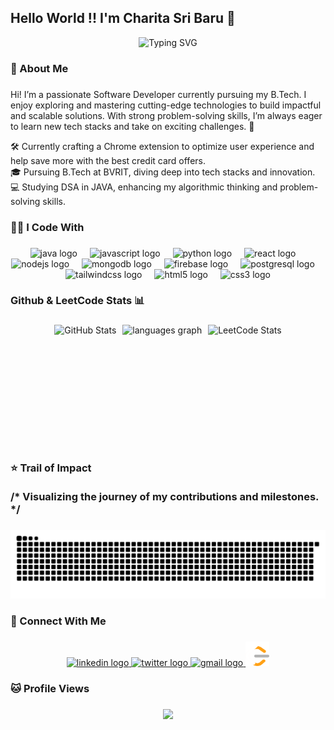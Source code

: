 <h2 align="left">Hello World !! I'm Charita Sri Baru 👋</h2>

<div align="center">
  <img src="https://readme-typing-svg.herokuapp.com?font=Fira+Code&pause=1000&color=54A6FF&center=true&vCenter=true&width=435&lines=Tech+Enthusiast;Love+Problem+Solving;Passionate+Learner" alt="Typing SVG" />
</div>

###

<h3 align="left">👾 About Me</h3>

###

<p align="left">Hi! I’m a passionate Software Developer currently pursuing my B.Tech. I enjoy exploring and mastering cutting-edge technologies to build impactful and scalable solutions. With strong problem-solving skills, I’m always eager to learn new tech stacks and take on exciting challenges. 🚀</p>

<p align="left">
  🛠️ Currently crafting a Chrome extension to optimize user experience and help save more with the best credit card offers.<br>
  🎓 Pursuing B.Tech at BVRIT, diving deep into tech stacks and innovation.<br>
  💻 Studying DSA in JAVA, enhancing my algorithmic thinking and problem-solving skills.<br>
</p>


###

<h3 align="left">👩‍💻 I Code With </h3>

###

<div align="center">
  <img src="https://cdn.jsdelivr.net/gh/devicons/devicon/icons/java/java-original.svg" height="40" alt="java logo"  />
  <img width="12" />
  <img src="https://cdn.jsdelivr.net/gh/devicons/devicon/icons/javascript/javascript-original.svg" height="40" alt="javascript logo"  />
  <img width="12" />
  <img src="https://cdn.jsdelivr.net/gh/devicons/devicon/icons/python/python-original.svg" height="40" alt="python logo"  />
  <img width="12" />
  <img src="https://cdn.jsdelivr.net/gh/devicons/devicon/icons/react/react-original.svg" height="40" alt="react logo"  />
  <img width="12" />
  <img src="https://cdn.jsdelivr.net/gh/devicons/devicon/icons/nodejs/nodejs-original.svg" height="40" alt="nodejs logo"  />
  <img width="12" />
  <img src="https://cdn.jsdelivr.net/gh/devicons/devicon/icons/mongodb/mongodb-original.svg" height="40" alt="mongodb logo"  />
  <img width="12" />
  <img src="https://cdn.jsdelivr.net/gh/devicons/devicon/icons/firebase/firebase-plain.svg" height="40" alt="firebase logo"  />
  <img width="12" />
  <img src="https://cdn.jsdelivr.net/gh/devicons/devicon/icons/postgresql/postgresql-original.svg" height="40" alt="postgresql logo"  />
  <img width="12" />
  <img src="https://cdn.jsdelivr.net/gh/devicons/devicon/icons/tailwindcss/tailwindcss-original-wordmark.svg" height="40" alt="tailwindcss logo"  />
  <img width="12" />
  <img src="https://cdn.jsdelivr.net/gh/devicons/devicon/icons/html5/html5-original.svg" height="40" alt="html5 logo"  />
  <img width="12" />
  <img src="https://cdn.jsdelivr.net/gh/devicons/devicon/icons/css3/css3-original.svg" height="40" alt="css3 logo"  />
</div>


###

<h3 align="left">Github & LeetCode Stats 📊</h3>

###

<div align="center" style="display: flex; justify-content: center; gap: 10px;">
 <img src="https://github-readme-stats.vercel.app/api?username=charitabaru&show_icons=true&theme=tokyonight" alt="GitHub Stats" />
  
  <img src="https://github-readme-stats.vercel.app/api/top-langs?username=charitabaru&locale=en&hide_title=false&layout=compact&card_width=195&langs_count=5&theme=dracula&hide_border=false&order=2" height="195" alt="languages graph" />
  <img src="https://leetcard.jacoblin.cool/charitabaru?theme=dark&font=Noto%20Sans" height="195" alt="LeetCode Stats" />
</div>

###

<h3 align="left">⭐️ Trail of Impact<br><br>/* Visualizing the journey of my contributions and milestones. */</h3>

###

<picture>
  <source media="(prefers-color-scheme: dark)" srcset="https://raw.githubusercontent.com/charitabaru/charitabaru/output/github-snake-dark.svg" />
  <source media="(prefers-color-scheme: light)" srcset="https://raw.githubusercontent.com/charitabaru/charitabaru/output/github-snake.svg" />
  <img alt="github-snake" src="https://raw.githubusercontent.com/charitabaru/charitabaru/output/github-snake.svg" />
</picture>

###

<h3 align="left">🤝 Connect With Me</h3>

###


<div align="center">
  <a href="https://www.linkedin.com/in/charitabaru/" target="_blank">
    <img src="https://raw.githubusercontent.com/maurodesouza/profile-readme-generator/master/src/assets/icons/social/linkedin/default.svg" width="52" height="40" alt="linkedin logo"  />
  </a>
  <a href="https://x.com/chimtiiiii" target="_blank">
    <img src="https://raw.githubusercontent.com/maurodesouza/profile-readme-generator/master/src/assets/icons/social/twitter/default.svg" width="52" height="40" alt="twitter logo"  />
  </a>
  <a href="mailto:charitasribaru@gmail.com" target="_blank">
    <img src="https://raw.githubusercontent.com/maurodesouza/profile-readme-generator/master/src/assets/icons/social/gmail/default.svg" width="50" height="38" alt="gmail logo"  />
  </a>
  <a href="https://leetcode.com/charitabaru/" target="_blank">
    <img src="leetcodemode.png" width="38" height="39" alt="LeetCode logo" />
  </a>
</div>


###

<h3 align="left">🐱 Profile Views</h3>

###

<div align="center">
  <img src="https://profile-counter.glitch.me/charitabaru/count.svg?"  />
</div>


